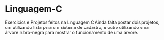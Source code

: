 # Linguagem-C
Exercicios e Projetos feitos na Linguagem C
Ainda falta postar dois projetos, um utilizando lista para um sistema de cadastro, e outro utilizando uma árvore rubro-negra para mostrar o funcionamento de uma árvore.
